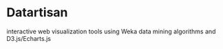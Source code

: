 # Datartisan

interactive web visualization tools using Weka data mining algorithms and D3.js/Echarts.js

